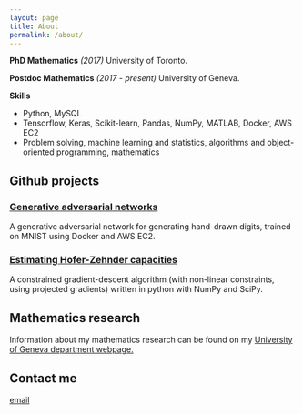 ```yaml
---
layout: page
title: About
permalink: /about/
---
```


**PhD Mathematics** *(2017)* University of Toronto.

**Postdoc Mathematics** *(2017 - present)* University of Geneva.

**Skills**

- Python, MySQL
- Tensorflow, Keras, Scikit-learn, Pandas, NumPy, MATLAB, Docker, AWS EC2
- Problem solving, machine learning and statistics, algorithms and object-oriented programming, mathematics

## Github projects

### [Generative adversarial networks](https://github.com/lane203j/MNIST-GAN)

A generative adversarial network for generating hand-drawn digits, trained on MNIST using Docker and AWS EC2.



### [Estimating Hofer-Zehnder capacities](https://github.com/lane203j/Hofer-Zehnder-Estimates)

A constrained gradient-descent algorithm (with non-linear constraints, using projected gradients) written in python with NumPy and SciPy.


## Mathematics research

Information about my mathematics research can be found on my [University of Geneva department webpage.](http://www.unige.ch/~lanej/)

## Contact me

[email](mailto:lane203j@gmail.com)
